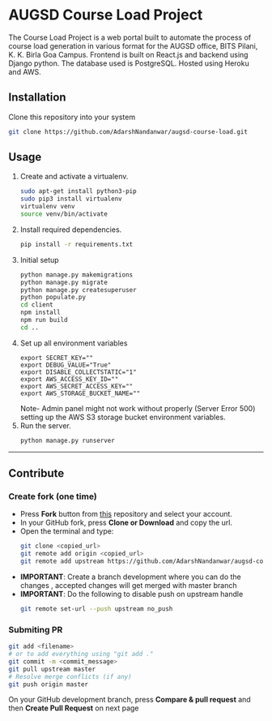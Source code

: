 # AUGSD Course Load Project

The Course Load Project is a web portal built to automate the process of course load generation in various format for the AUGSD office, BITS Pilani, K. K. Birla Goa Campus.
Frontend is built on React.js and backend using Django python. The database used is PostgreSQL. Hosted using Heroku and AWS.

## Installation
Clone this repository into your system
```bash
git clone https://github.com/AdarshNandanwar/augsd-course-load.git
```
## Usage
1. Create and activate a virtualenv.
    ```bash
    sudo apt-get install python3-pip
    sudo pip3 install virtualenv 
    virtualenv venv 
    source venv/bin/activate
    ```
2. Install required dependencies.
    ```bash
    pip install -r requirements.txt
    ```
3. Initial setup
    ```bash
    python manage.py makemigrations
    python manage.py migrate
    python manage.py createsuperuser
    python populate.py
    cd client
    npm install
    npm run build
    cd ..
    ```
4. Set up all environment variables
    ```
    export SECRET_KEY=""
    export DEBUG_VALUE="True"
    export DISABLE_COLLECTSTATIC="1"
    export AWS_ACCESS_KEY_ID=""
    export AWS_SECRET_ACCESS_KEY=""
    export AWS_STORAGE_BUCKET_NAME=""
    ```
    Note- Admin panel might not work without properly (Server Error 500) setting up the AWS S3 storage bucket environment variables.
4. Run the server.
    ```bash
    python manage.py runserver
    ```

---

## Contribute
### Create fork (one time)
- Press **Fork** button from [this](https://github.com/AdarshNandanwar/augsd-course-load) repository and select your account.
- In your GitHub fork, press **Clone or Download** and copy the url.
- Open the terminal and type: 
    ```bash
    git clone <copied_url>
    git remote add origin <copied_url>
    git remote add upstream https://github.com/AdarshNandanwar/augsd-course-load
    ```
- **IMPORTANT**: Create a branch development where you can do the changes , accepted changes will get merged with master branch
- **IMPORTANT**: Do the following to disable push on upstream handle
    ```bash
    git remote set-url --push upstream no_push
    ```

### Submiting PR
```bash
git add <filename>
# or to add everything using "git add ."
git commit -m <commit_message>
git pull upstream master
# Resolve merge conflicts (if any)
git push origin master
```
On your GitHub development branch, press **Compare & pull request** and then **Create Pull Request** on next page
